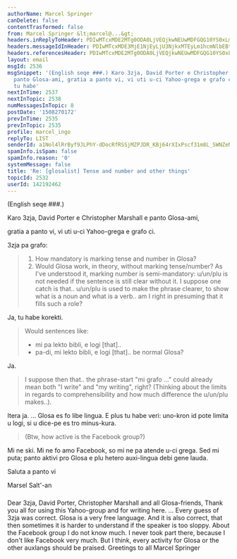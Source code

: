 ```yaml
---
authorName: Marcel Springer
canDelete: false
contentTrasformed: false
from: Marcel Springer &lt;marcel@...&gt;
headers.inReplyToHeader: PDIwMTcxMDE2MTg0ODA0LjVEQjkwNEUwMDFGQG10YS0xLm9wZW5tYWlsYm94Lm9nPg==
headers.messageIdInHeader: PDIwMTcxMDE3MjE1NjEyLjU3NjkxMTEyLm1hcmNlbEBtc3ByaW5nZXIuZGU+
headers.referencesHeader: PDIwMTcxMDE2MTg0ODA0LjVEQjkwNEUwMDFGQG10YS0xLm9wZW5tYWlsYm94Lm9nPg==
layout: email
msgId: 2536
msgSnippet: '(English seqe ###.) Karo 3zja, David Porter e Christopher Marshall e
  panto Glosa-ami, gratia a panto vi, vi uti u-ci Yahoo-grega e grafo ci. ... Ja,
  tu habe'
nextInTime: 2537
nextInTopic: 2538
numMessagesInTopic: 8
postDate: '1508270172'
prevInTime: 2535
prevInTopic: 2535
profile: marcel_ingo
replyTo: LIST
senderId: a1Nol4lRrByf9JLPhY-dDocRfRSSjMZPJDR_KBj64rXIxPscf31m8L_SWNZeNBWoRztp9EMGofZ2aC8I7J7fYdDBaw93qWo02dv-1g
spamInfo.isSpam: false
spamInfo.reason: '0'
systemMessage: false
title: 'Re: [glosalist] Tense and number and other things'
topicId: 2532
userId: 142192462
---
```


(English seqe ###.) 


Karo 3zja, David Porter e Christopher Marshall e panto Glosa-ami, 

gratia a panto vi, vi uti u-ci Yahoo-grega e grafo ci. 


3zja pa grafo:
 > 1) How mandatory is marking tense and number in Glosa?
 > 2) Would Glosa work, in theory, without marking tense/number?
 > As I've understood it, marking number is semi-mandatory: u/un/plu
 > is not needed if the sentence is still clear without it. I suppose 
 > one catch is that.. u/un/plu is used to make the phrase clearer, to 
 > show what is a noun and what is a verb.. am I right in presuming
 > that it fills such a role?

Ja, tu habe korekti.


 > Would sentences like:
 > * mi pa lekto bibli, e logi [that]..
 > * pa-di, mi lekto bibli, e logi [that]..
 > be normal Glosa?

Ja.


 > I suppose then that.. the phrase-start "mi grafo ..." could already
 > mean both "I write" and "my writing", right? (Thinking about the
 > limits in regards to comprehensibility and how much difference the
 > u/un/plu makes..).

Itera ja. ... Glosa es fo libe lingua.
E plus tu habe veri: uno-kron id pote limita u logi, si u dice-pe es
tro minus-kura. 


 > (Btw, how active is the Facebook group?)

Mi ne ski. Mi ne fo amo Facebook, so mi ne pa atende u-ci grega.
Sed mi puta; panto aktivi pro Glosa e plu hetero auxi-lingua debi
gene lauda.


Saluta a panto vi

Marsel Salt'-an 


###

Dear 3zja, David Porter, Christopher Marshall and all Glosa-friends, 
  Thank you all for using this Yahoo-group and for writing here.
  ... Every guess of 3zja was correct. Glosa is a very free language.
And it is also correct, that then sometimes it is harder to understand
if the speaker is too sloppy.
  About the Facebook group I do not know much. I never took part
there, because I don't like Facebook very much. But I think, every
activity for Glosa or the other auxlangs should be praised.
  Greetings to all
Marcel Springer 


